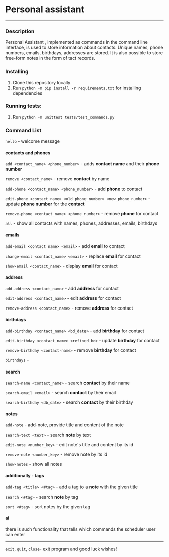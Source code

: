 # Personal assistant
---

### Description

Personal Assistant , implemented as commands in the command line interface, is used to store information about contacts. Unique names, phone numbers, emails, birthdays, addresses are stored. It is also possible to store free-form notes in the form of tact records. 

### Installing

1. Clone this repository locally
2. Run `python -m pip install -r requirements.txt` for installing dependencies

### Running tests:

1. Run `python -m unittest tests/test_commands.py`

### Command List

`hello` - welcome message

#### contacts and phones
`add <contact_name> <phone_number>` - adds **contact name** and their **phone number**

`remove <contact_name>` - remove **contact** by name

`add-phone <contact_name> <phone_number>` - add **phone** to contact

`edit-phone <contact_name> <old_phone_number> <new_phone_number>` - update **phone number** for the **contact**

`remove-phone <contact_name> <phone_number>` - remove **phone** for contact

`all` - show all contacts with names, phones, addresses, emails, birthdays
#### emails
`add-email <contact_name> <email>` - add **email** to contact

`change-email <contact_name> <email>` - replace **email** for contact

`show-email <contact_name>` - display **email** for contact
#### address
`add-address <contact_name>` - add **address** for contact

`edit-address <contact_name>` - edit **address** for contact

`remove-address <contact_name>` - remove **address** for contact
#### birthdays
`add-birthday <contact_name> <bd_date>` - add **birthday** for contact

`edit-birthday <contact_name> <refined_bd>` - update **birthday** for contact 

`remove-birthday <contact-name>` - remove **birthday** for contact

`birthdays` -
#### search
`search-name <contact_name>` - search **contact** by their name

`search-email <email>` - search **contact** by their email

`search-birthday <db_date>` - search **contact** by their birthday
#### notes
`add-note` - add-note, provide title and content of the note

`search-text <text>` - search **note** by text

`edit-note <number_key>` - edit note's title and content by its id

`remove-note <number_key>` - remove note by its id 

`show-notes` - show all notes

#### additionally - tags
`add-tag <title> <#tag>` - add a tag to a **note** with the given title

`search <#tag>` - search **note** by tag

`sort <#tag>` - sort notes by the given tag
#### ai
there is such functionality that tells which commands the scheduler user can enter

---
`exit`, `quit`, `close`- exit program and good luck wishes!

